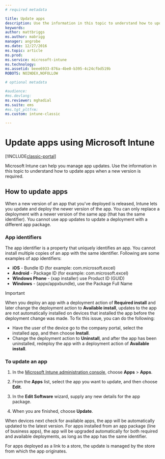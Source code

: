 ```yaml
---
# required metadata

title: Update apps 
description: Use the information in this topic to understand how to update apps when a new version is required.
keywords:
author: mattbriggs
ms.author: mabrigg
manager: angrobe
ms.date: 12/27/2016
ms.topic: article
ms.prod:
ms.service: microsoft-intune
ms.technology:
ms.assetid: beee6933-876a-4be0-b395-4c24cfbd519bROBOTS: NOINDEX,NOFOLLOW

# optional metadata

#audience:
#ms.devlang:
ms.reviewer: mghadial
ms.suite: ems
#ms.tgt_pltfrm:
ms.custom: intune-classic

---
```


# Update apps using Microsoft Intune

[!INCLUDE[classic-portal](../includes/classic-portal.md)]

Microsoft Intune can help you manage app updates. Use the information in this topic to understand how to update apps when a new version is required.

## How to update apps
When a new version of an app that you've deployed is released, Intune lets you update and deploy the newer version of the app. You can only replace a deployment with a newer version of the same app (that has the same identifier). You cannot use app updates to update a deployment with a different app package.

### App identifiers
The app identifier is a property that uniquely identifies an app. You cannot install multiple copies of an app with the same identifier. Following are some examples of app identifiers:

- **iOS** - Bundle ID (for example: com.microsoft.excel)
- **Android** - Package ID (for example: com.microsoft.excel)
- **Windows Phone** - (xap installer) use Product ID (GUID)
- **Windows** - (appx/appxbundle), use the Package Full Name



> [!IMPORTANT]
> When you deploy an app with a deployment action of **Required install** and later change the deployment action to **Available install**, updates to the app are not automatically installed on devices that installed the app before the deployment change was made. To fix this issue, you can do the following:
>
> -   Have the user of the device go to the company portal, select the installed app, and then choose **Install**.
> -   Change the deployment action to **Uninstall**, and after the app has been uninstalled, redeploy the app with a deployment action of **Available install**.

### To update an app

1.  In the [Microsoft Intune administration console](https://manage.microsoft.com), choose **Apps** &gt; **Apps**.

2.  From the **Apps** list, select the app you want to update, and then choose **Edit**.

3.  In the **Edit Software** wizard, supply any new details for the app package.

4.  When you are finished, choose **Update**.

When devices next check for available apps, the app will be automatically updated to the latest version.
For apps installed from an app package (line of business apps), the app will be upgraded automatically for both required and available deployments, as long as the app has the same identifier.

For apps deployed as a link to a store, the update is managed by the store from which the app originates.
